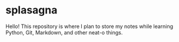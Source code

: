 # splasagna

Hello! This repository is where I plan to store my notes while learning Python, Git, Markdown, and other neat-o things.
